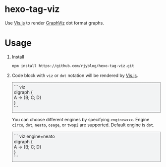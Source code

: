# hexo-tag-viz

Use [Vis.js](https://github.com/mdaines/viz.js) to render [GraphViz](http://www.graphviz.org/) dot format graphs.

# Usage
1. Install
    ```bash
    npm install https://github.com/rjyblog/hexo-tag-viz.git
    ```
2. Code block with `viz` or `dot` notation will be rendered by [Vis.js](https://github.com/mdaines/viz.js).
    <div style="border:1px dotted black; background-color: #F2F3F4; padding: 5px;">
        &#96;&#96;&#96; viz <br>
        digraph { <br>
            A -> {B; C; D} <br>
        } <br>
        &#96;&#96;&#96;
    </div>

    You can choose different engines by specifying `engine=xxx`. Engine `circo`, `dot`, `neato`, `osage`, or `twopi` are supported. Default engine is `dot`.
    <div style="border:1px dotted black; background-color: #F2F3F4; padding: 5px;">
        &#96;&#96;&#96; viz engine=neato<br>
        digraph { <br>
            A -> {B; C; D} <br>
        } <br>
        &#96;&#96;&#96;
    </div>
